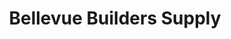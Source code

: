 ---
title: "Bellevue Builders Supply"
url: /schenectady/bellevue-builders-supply/
shop: Eisenwaren
---